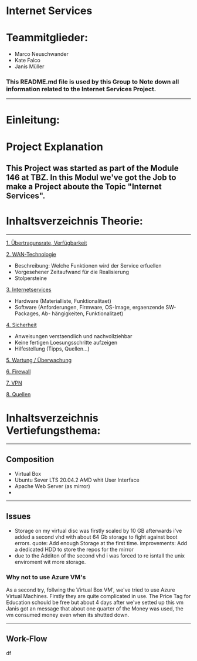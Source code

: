 # Internet Services
# Teammitglieder: 
- Marco Neuschwander
- Kate Falco
- Janis Müller
### This README.md file is used by this Group to Note down all information related to the Internet Services Project.
---
# Einleitung: 
# Project Explanation 
This Project was started as part of the Module 146 at TBZ. In this Modul we've got the Job to make a Project aboute the Topic "Internet Services".
---
# Inhaltsverzeichnis Theorie: 
-------------------
[1. Übertragunsrate, Verfügbarkeit](Theorie/Übertragunsrate.md "1. Übertragunsrate, Verfügbarkeit")


[2. WAN-Technologie](Theorie/WAN-Technologie.md "2. WAN-Technologie")
   - Beschreibung: Welche Funktionen wird der Service erfuellen
   - Vorgesehener Zeitaufwand für die Realisierung
   - Stolpersteine

[3. Internetservices](Theorie/Internetservices.md  "3. Internetservices" )
   - Hardware (Materialliste, Funktionalitaet)
   - Software (Anforderungen, Firmware, OS-Image, ergaenzende SW-Packages, Ab-
	hängigkeiten, Funktionalitaet)
	
	
[4. Sicherheit](Theorie/Sicherheit.md "4. Sicherheit")
   - Anweisungen verstaendlich und nachvollziehbar
   - Keine fertigen Loesungsschritte aufzeigen
   - Hilfestellung (Tipps, Quellen...)

[5. Wartung / Überwachung](Theorie/Wartung.md "5. Wartung / Überwachung")

[6. Firewall](Theorie/Firewall.md  "6. Firewall")

[7. VPN](Theorie/VPN.md "7. VPN")

[8. Quellen](Lizenz.md "8. Lizenzen" )
 

# Inhaltsverzeichnis Vertiefungsthema: 
---
## Composition
- Virtual Box
- Ubuntu Sever LTS 20.04.2 AMD whit User Interface
- Apache Web Server (as mirror)
- 
---
## Issues

- Storage on my virtual disc was firstly scaled by 10 GB afterwards i've added a second vhd with about 64 Gb storage to fight against boot errors. 
quote: Add enough Storage at the first time.
improvements: Add a dedicated HDD to store the repos for the mirror
- due to the Additon of the second vhd i was forced to re isntall the unix enviroment wit more storage.

### Why not to use Azure VM's
As a second try, follwing the Virtual Box VM', we've tried to use Azure Virtual Machines. Firstly they are quite complicated in use. The Price Tag for Education schould be free but about 4 days after we've setted up this vm Janis got an message that about one quarter of the Money was used, the vm consumed money even when its shutted down. 

---

## Work-Flow
df
